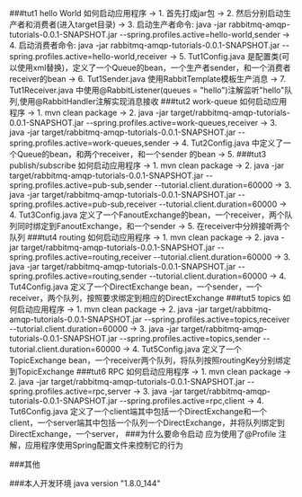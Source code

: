 ###tut1 hello World 如何启动应用程序
-> 1. 首先打成jar包
-> 2. 然后分别启动生产者和消费者(进入target目录)
-> 3. 启动生产者命令: java -jar rabbitmq-amqp-tutorials-0.0.1-SNAPSHOT.jar --spring.profiles.active=hello-world,sender
-> 4. 启动消费者命令: java -jar rabbitmq-amqp-tutorials-0.0.1-SNAPSHOT.jar --spring.profiles.active=hello-world,receiver
-> 5. Tut1Config.java 是配置类(可以使用xml替换)，定义了一个Queue的bean，一个生产者sender，和一个消费者receiver的bean
-> 6. Tut1Sender.java 使用RabbitTemplate模板生产消息
-> 7. Tut1Receiver.java 中使用@RabbitListener(queues = "hello")注解监听"hello"队列,使用@RabbitHandler注解实现消息接收
###tut2 work-queue 如何启动应用程序
-> 1. mvn clean package
-> 2. java -jar target/rabbitmq-amqp-tutorials-0.0.1-SNAPSHOT.jar --spring.profiles.active=work-queues,receiver
-> 3. java -jar target/rabbitmq-amqp-tutorials-0.0.1-SNAPSHOT.jar --spring.profiles.active=work-queues,sender
-> 4. Tut2Config.java 中定义了一个Queue的bean，和两个receiver，和一个sender 的bean
-> 5. 
###tut3 publish/subscribe 如何启动应用程序
-> 1. mvn clean package
-> 2. java -jar target/rabbitmq-amqp-tutorials-0.0.1-SNAPSHOT.jar --spring.profiles.active=pub-sub,sender --tutorial.client.duration=60000
-> 3. java -jar target/rabbitmq-amqp-tutorials-0.0.1-SNAPSHOT.jar --spring.profiles.active=pub-sub,receiver --tutorial.client.duration=60000
-> 4. Tut3Config.java 定义了一个FanoutExchange的bean，一个receiver，两个队列同时绑定到FanoutExchange，和一个sender
-> 5. 在receiver中分辨接听两个队列
###tut4 routing 如何启动应用程序
-> 1. mvn clean package
-> 2. java -jar target/rabbitmq-amqp-tutorials-0.0.1-SNAPSHOT.jar --spring.profiles.active=routing,receiver --tutorial.client.duration=60000
-> 3. java -jar target/rabbitmq-amqp-tutorials-0.0.1-SNAPSHOT.jar --spring.profiles.active=routing,sender --tutorial.client.duration=60000
-> 4. Tut4Config.java 定义了一个DirectExchange bean，一个sender，一个receiver，两个队列，按照要求绑定到相应的DirectExchange
###tut5 topics 如何启动应用程序
-> 1. mvn clean package
-> 2. java -jar target/rabbitmq-amqp-tutorials-0.0.1-SNAPSHOT.jar --spring.profiles.active=topics,receiver --tutorial.client.duration=60000
-> 3. java -jar target/rabbitmq-amqp-tutorials-0.0.1-SNAPSHOT.jar --spring.profiles.active=topics,sender --tutorial.client.duration=60000
-> 4. Tut5Config.java 定义了一个TopicExchange bean，一个receiver两个队列，将队列按照routingKey分别绑定到TopicExchange
###tut6 RPC 如何启动应用程序
-> 1. mvn clean package
-> 2. java -jar target/rabbitmq-amqp-tutorials-0.0.1-SNAPSHOT.jar --spring.profiles.active=rpc,server
-> 3. java -jar target/rabbitmq-amqp-tutorials-0.0.1-SNAPSHOT.jar --spring.profiles.active=rpc,client
-> 4. Tut6Config.java 定义了一个client端其中包括一个DirectExchange和一个client，一个server端其中包括一个队列一个DirectExchange，并将队列绑定到DirectExchange，一个server，
###为什么要命令启动
应为使用了@Profile 注解，应用程序使用Spring配置文件来控制它的行为

###其他

###本人开发环境 
	java version "1.8.0_144"
